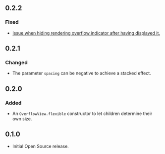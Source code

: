 ## 0.2.2
### Fixed
* [Issue when hiding rendering overflow indicator after having displayed it.](https://github.com/letsar/overflow_view/issues/3)

## 0.2.1
### Changed
* The parameter `spacing` can be negative to achieve a stacked effect.

## 0.2.0
### Added
* An `OverflowView.flexible` constructor to let children determine their own size.

## 0.1.0
* Initial Open Source release.
